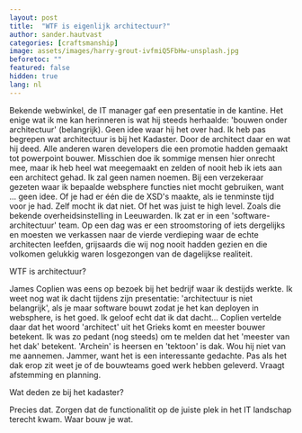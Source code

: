 ```yaml
---
layout: post
title:  "WTF is eigenlijk architectuur?"
author: sander.hautvast
categories: [craftsmanship]
image: assets/images/harry-grout-ivfmiQ5FbHw-unsplash.jpg
beforetoc: ""
featured: false
hidden: true
lang: nl
---
```

Bekende webwinkel, de IT manager gaf een presentatie in de kantine. Het enige wat ik me kan herinneren is wat hij steeds herhaalde: 'bouwen onder architectuur' (belangrijk). Geen idee waar hij het over had. Ik heb pas begrepen wat architectuur is bij het Kadaster. Door de architect daar en wat hij deed. 
Alle anderen waren developers die een promotie hadden gemaakt tot powerpoint bouwer. Misschien doe ik sommige mensen hier onrecht mee, maar ik heb heel wat meegemaakt en zelden of nooit heb ik iets aan een architect gehad. Ik zal geen namen noemen. Bij een verzekeraar gezeten waar ik bepaalde websphere functies niet mocht gebruiken, want ... geen idee. Of je had er één die de XSD's maakte, als ie tenminste tijd voor je had. Zelf mocht ik dat niet. Of het was juist te high level. Zoals die bekende overheidsinstelling in Leeuwarden. Ik zat er in een 'software-architectuur' team. Op een dag was er een stroomstoring of iets dergelijks en moesten we verkassen naar de vierde verdieping waar de echte architecten leefden, grijsaards die wij nog nooit hadden gezien en die volkomen gelukkig waren losgezongen van de dagelijkse realiteit.

WTF is architectuur?

James Coplien was eens op bezoek bij het bedrijf waar ik destijds werkte. Ik weet nog wat ik dacht tijdens zijn presentatie: 'architectuur is niet belangrijk', als je maar software bouwt zodat je het kan deployen in websphere, is het goed. Ik geloof echt dat ik dat dacht... Coplien vertelde daar dat het woord 'architect' uit het Grieks komt en meester bouwer betekent. Ik was zo pedant (nog steeds) om te melden dat het 'meester van het dak' betekent. 'Archein' is heersen en 'tektoon' is dak. Wou hij niet van me aannemen. Jammer, want het is een interessante gedachte. Pas als het dak erop zit weet je of de bouwteams goed werk hebben geleverd. Vraagt afstemming en planning.

Wat deden ze bij het kadaster? 

Precies dat. Zorgen dat de functionalitit op de juiste plek in het IT landschap terecht kwam. Waar bouw je wat. 
